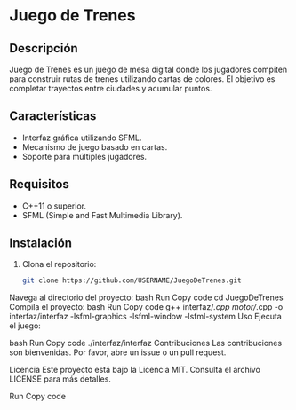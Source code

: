 # Juego de Trenes

## Descripción
Juego de Trenes es un juego de mesa digital donde los jugadores compiten para construir rutas de trenes utilizando cartas de colores. El objetivo es completar trayectos entre ciudades y acumular puntos.

## Características
- Interfaz gráfica utilizando SFML.
- Mecanismo de juego basado en cartas.
- Soporte para múltiples jugadores.

## Requisitos
- C++11 o superior.
- SFML (Simple and Fast Multimedia Library).

## Instalación
1. Clona el repositorio:
   ```bash
   git clone https://github.com/USERNAME/JuegoDeTrenes.git
Navega al directorio del proyecto:
bash
Run
Copy code
cd JuegoDeTrenes
Compila el proyecto:
bash
Run
Copy code
g++ interfaz/*.cpp motor/*.cpp -o interfaz/interfaz -lsfml-graphics -lsfml-window -lsfml-system
Uso
Ejecuta el juego:

bash
Run
Copy code
./interfaz/interfaz
Contribuciones
Las contribuciones son bienvenidas. Por favor, abre un issue o un pull request.

Licencia
Este proyecto está bajo la Licencia MIT. Consulta el archivo LICENSE para más detalles.

Run
Copy code

